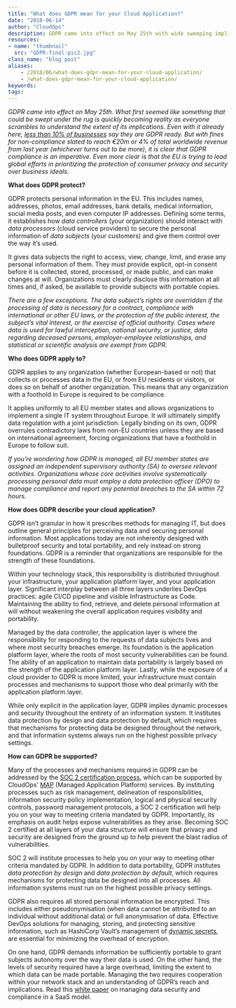 ```yaml
---
title: "What does GDPR mean for your Cloud Application?"
date: "2018-06-14"
author: "CloudOps"
description: GDPR came into effect on May 25th with wide sweeping implications for businesses everywhere.
resources:
- name: "thumbnail"
  src: "GDPR-final-pic2.jpg"
class_name: "blog post"
aliases:
    - /2018/06/what-does-gdpr-mean-for-your-cloud-application/
    - /what-does-gdpr-mean-for-your-cloud-application/
keywords:
tags:
---
```


<div class="post-content"><p><i>GDPR came into effect on May 25th. What first seemed like something that could be swept under the rug is quickly becoming reality as everyone scrambles to understand the extent of its implications. Even with it already here, <a href="http://www.information-age.com/if-youre-still-not-prepared-dont-panic-heres-gdpr-101-123461476/" target="_blank">less than 10% of businesses</a> say they are GDPR ready. But with fines for non-compliance slated to reach €20m or 4% of total worldwide revenue from last year (whichever turns out to be more), it is clear that GDPR compliance is an imperative. Even more clear is that the EU is trying to lead global efforts in prioritizing the protection of consumer privacy and security over business ideals.</i></p><p><strong>What does GDPR protect?</strong></p><p>GDPR protects personal information in the EU. This includes names, addresses, photos, email addresses, bank details, medical information, social media posts, and even computer IP addresses. Defining some terms, it establishes how <i>data controllers</i> (your organization) should interact with <i>data processors</i> (cloud service providers) to secure the personal information of <i>data subjects</i> (your customers) and give them control over the way it’s used.</p><p>It gives data subjects the right to access, view, change, limit, and erase any personal information of them. They must provide explicit, opt-in consent before it is collected, stored, processed, or made public, and can make changes at will. Organizations must clearly disclose this information at all times and, if asked, be available to provide subjects with portable copies.</p><p><i>There are a few exceptions. The data subject’s rights are overridden if the processing of data is necessary for a contract, compliance with international or other EU laws, or the protection of the public interest, the subject’s vital interest, or the exercise of official authority. Cases where data is used for lawful interception, national security, or justice, data regarding deceased persons, employer-employee relationships, and statistical or scientific analysis are exempt from GDPR.</i></p><p><strong>Who does GDPR apply to?</strong></p><p>GDPR applies to any organization (whether European-based or not) that collects or processes data in the EU, or from EU residents or visitors, or does so on behalf of another organization. This means that any organization with a foothold in Europe is required to be compliance.</p><p>It applies uniformly to all EU member states and allows organizations to implement a single IT system throughout Europe. It will ultimately simplify data regulation with a joint jurisdiction. Legally binding on its own, GDPR overrules contradictory laws from non-EU countries unless they are based on international agreement, forcing organizations that have a foothold in Europe to follow suit.</p><p><i>If you’re wondering how GDPR is managed, all EU member states are assigned an independent supervisory authority (SA) to oversee relevant activities. Organizations whose core activities involve systematically processing personal data must employ a data protection officer (DPO) to manage compliance and report any potential breaches to the SA within 72 hours.</i></p><p><strong>How does GDPR describe your cloud application?</strong></p><p>GDPR isn’t granular in how it prescribes methods for managing IT, but does outline general principles for perceiving data and securing personal information. Most applications today are not inherently designed with bulletproof security and total portability, and rely instead on strong foundations. GDPR is a reminder that organizations are responsible for the strength of these foundations.</p><p>Within your technology stack, this responsibility is distributed throughout your infrastructure, your application platform layer, and your application layer. Significant interplay between all three layers underlies DevOps practices: agile CI/CD pipeline and visible Infrastructure as Code. Maintaining the ability to find, retrieve, and delete personal information at will without weakening the overall application requires visibility and portability.</p><p>Managed by the data controller, the application layer is where the responsibility for responding to the requests of data subjects lives and where most security breaches emerge. Its foundation is the application platform layer, where the roots of most security vulnerabilities can be found. The ability of an application to maintain data portability is largely based on the strength of the application platform layer. Lastly, while the exposure of a cloud provider to GDPR is more limited, your infrastructure must contain processes and mechanisms to support those who deal primarily with the application platform layer.</p><p>While only explicit in the application layer, GDPR implies dynamic processes and security throughout the entirety of an information system. It institutes data protection by design and data protection by default, which requires that mechanisms for protecting data be designed throughout the network, and that information systems always run on the highest possible privacy settings.</p><p><strong>How can GDPR be supported?</strong></p><p>Many of the processes and mechanisms required in GDPR can be addressed by the <a href="https://www.cloudops.com/2018/05/overcoming-compliance-confusion-why-you-need-a-soc-2-foundation/" target="_blank">SOC 2 certification process</a>, which can be supported by CloudOps’ <a href="https://www.cloudops.com/2018/05/overcoming-compliance-confusion-why-you-need-a-soc-2-foundation/" target="_blank">MAP</a> (Managed Application Platform) services. By instituting processes such as risk management, delineation of responsibilities, information security policy implementation, logical and physical security controls, password management protocols, a SOC 2 certification will help you on your way to meeting criteria mandated by GDPR. Importantly, its emphasis on audit helps expose vulnerabilities as they arise. Becoming SOC 2 certified at all layers of your data structure will ensure that privacy and security are designed from the ground up to help prevent the blast radius of vulnerabilities.</p><p>SOC 2 will institute processes to help you on your way to meeting other criteria mandated by GDPR. In addition to data portability, GDPR institutes <i>data protection by design</i> and <i>data protection by default</i>, which requires mechanisms for protecting data be designed into all processes. All information systems must run on the highest possible privacy settings.</p><p>GDPR also requires all stored personal information be encrypted. This includes either pseudonymisation (when data cannot be attributed to an individual without additional data) or full anonymisation of data. Effective DevOps solutions for managing, storing, and protecting sensitive information, such as HashiCorp Vault’s management of <a href="https://www.cloudops.com/2018/03/how-to-deploy-a-development-vault-server-to-kubernetes-using-helm/" target="_blank">dynamic secrets</a>, are essential for minimizing the overhead of encryption.</p><p>On one hand, GDPR demands information be sufficiently portable to grant subjects autonomy over the way their data is used. On the other hand, the levels of security required have a large overhead, limiting the extent to which data can be made portable. Managing the two requires cooperation within your network stack and an understanding of GDPR’s reach and implications. Read this <a href="https://info.cloudops.com/saas-make-it-secure-and-affordable" target="_blank">white paper</a> on managing data security and compliance in a SaaS model.</p></div>